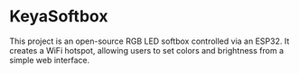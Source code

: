 # KeyaSoftbox
This project is an open-source RGB LED softbox controlled via an ESP32. It creates a WiFi hotspot, allowing users to set colors and brightness from a simple web interface.
